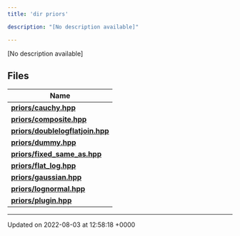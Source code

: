```yaml
---
title: 'dir priors'

description: "[No description available]"

---
```







[No description available]

## Files

| Name           |
| -------------- |
| **[priors/cauchy.hpp](/documentation/code/colliderbit/files/cauchy_8hpp/#file-cauchy.hpp)**  |
| **[priors/composite.hpp](/documentation/code/colliderbit/files/composite_8hpp/#file-composite.hpp)**  |
| **[priors/doublelogflatjoin.hpp](/documentation/code/colliderbit/files/doublelogflatjoin_8hpp/#file-doublelogflatjoin.hpp)**  |
| **[priors/dummy.hpp](/documentation/code/colliderbit/files/dummy_8hpp/#file-dummy.hpp)**  |
| **[priors/fixed_same_as.hpp](/documentation/code/colliderbit/files/fixed__same__as_8hpp/#file-fixed-same-as.hpp)**  |
| **[priors/flat_log.hpp](/documentation/code/colliderbit/files/flat__log_8hpp/#file-flat-log.hpp)**  |
| **[priors/gaussian.hpp](/documentation/code/colliderbit/files/gaussian_8hpp/#file-gaussian.hpp)**  |
| **[priors/lognormal.hpp](/documentation/code/colliderbit/files/lognormal_8hpp/#file-lognormal.hpp)**  |
| **[priors/plugin.hpp](/documentation/code/colliderbit/files/plugin_8hpp/#file-plugin.hpp)**  |






-------------------------------

Updated on 2022-08-03 at 12:58:18 +0000

